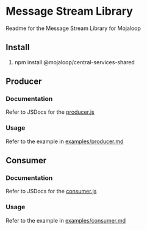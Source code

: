 
# Message Stream Library

Readme for the Message Stream Library for Mojaloop

## Install
1. npm install @mojaloop/central-services-shared

## Producer 

### Documentation
Refer to JSDocs for the [producer.js](./producer.js)

### Usage
Refer to the example in [examples/producer.md](./examples/producer.md)

## Consumer

### Documentation
Refer to JSDocs for the [consumer.js](./consumer.js)

### Usage
Refer to the example in [examples/consumer.md](./examples/consumer.md)
